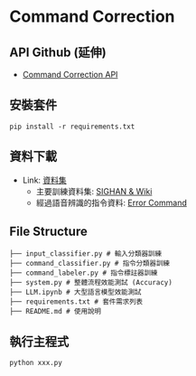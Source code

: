 # Command Correction

## API Github (延伸)

* [Command Correction API](https://github.com/ysj777/Command_Correction_API)

## 安裝套件
```
pip install -r requirements.txt 
```
## 資料下載

* Link: [資料集](https://drive.google.com/drive/folders/1bhZi-3dB8DjRewzh7gcV6JUKkGoVXboP?usp=drive_link)
    * 主要訓練資料集: [SIGHAN & Wiki](https://drive.google.com/drive/folders/1XnY_5AvRD7UOYvN9L30o0hACTBUepMcn?usp=drive_link)
    * 經過語音辨識的指令資料: [Error Command](https://drive.google.com/drive/folders/1HJM6xA-o77E6c98RM2Hp4uPPiUwCYxmo?usp=drive_link)

## File Structure
```
├── input_classifier.py # 輸入分類器訓練
├── command_classifier.py # 指令分類器訓練
├── command_labeler.py # 指令標註器訓練
├── system.py # 整體流程效能測試 (Accuracy)
├── LLM.ipynb # 大型語言模型效能測試
├── requirements.txt # 套件需求列表
├── README.md # 使用說明 
```

## 執行主程式

```
python xxx.py
```
